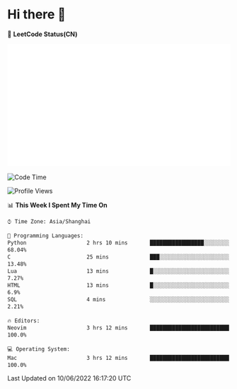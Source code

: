# Hi there 👋

📝 **LeetCode Status(CN)**

![wsmbsbbz's LeetCode status](https://github.com/wsmbsbbz/wsmbsbbz/blob/main/status.svg)

<!--
**wsmbsbbz/wsmbsbbz** is a ✨ _special_ ✨ repository because its `README.md` (this file) appears on your GitHub profile.

Here are some ideas to get you started:

- 🔭 I’m currently working on ...
- 🌱 I’m currently learning ...
- 👯 I’m looking to collaborate on ...
- 🤔 I’m looking for help with ...
- 💬 Ask me about ...
- 📫 How to reach me: ...
- 😄 Pronouns: ...
- ⚡ Fun fact: ...
-->
<!--START_SECTION:waka-->
![Code Time](http://img.shields.io/badge/Code%20Time-0%20secs-blue)

![Profile Views](http://img.shields.io/badge/Profile%20Views-8-blue)

📊 **This Week I Spent My Time On** 

```text
⌚︎ Time Zone: Asia/Shanghai

💬 Programming Languages: 
Python                   2 hrs 10 mins       █████████████████░░░░░░░░   68.04% 
C                        25 mins             ███░░░░░░░░░░░░░░░░░░░░░░   13.48% 
Lua                      13 mins             █░░░░░░░░░░░░░░░░░░░░░░░░   7.27% 
HTML                     13 mins             █░░░░░░░░░░░░░░░░░░░░░░░░   6.9% 
SQL                      4 mins              ░░░░░░░░░░░░░░░░░░░░░░░░░   2.21%

🔥 Editors: 
Neovim                   3 hrs 12 mins       █████████████████████████   100.0%

💻 Operating System: 
Mac                      3 hrs 12 mins       █████████████████████████   100.0%

```


 Last Updated on 10/06/2022 16:17:20 UTC
<!--END_SECTION:waka-->
